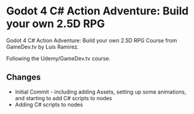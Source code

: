 # Godot 4 C# Action Adventure: Build your own 2.5D RPG

Godot 4 C# Action Adventure: Build your own 2.5D RPG Course from GameDev.tv by Luis Ramirez.

Following the Udemy/GameDev.tv course.
## Changes
* Initial Commit - including adding Assets, setting up some animations, and starting to add C# scripts to nodes
* Adding C# scripts to nodes
